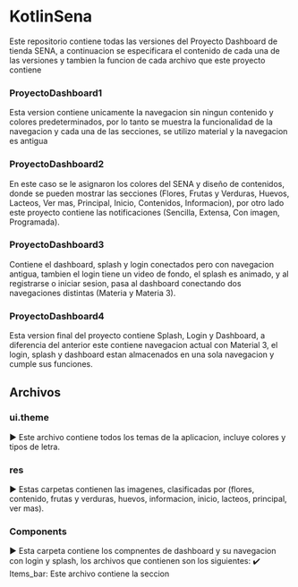 # KotlinSena

Este repositorio contiene todas las versiones del Proyecto Dashboard de tienda SENA, a continuacion se especificara el contenido de cada una de las versiones y tambien la funcion de cada archivo que este proyecto contiene

### ProyectoDashboard1

Esta version contiene unicamente la navegacion sin ningun contenido y colores predeterminados, por lo tanto se muestra la funcionalidad de la navegacion y cada una de las secciones, se utilizo material y la navegacion es antigua

### ProyectoDashboard2

En este caso se le asignaron los colores del SENA y diseño de contenidos, donde se pueden mostrar las secciones (Flores, Frutas y Verduras, Huevos, Lacteos, Ver mas, Principal, Inicio, Contenidos, Informacion), por otro lado este proyecto contiene las notificaciones (Sencilla, Extensa, Con imagen, Programada).

### ProyectoDashboard3

Contiene el dashboard, splash y login conectados pero con navegacion antigua, tambien el login tiene un video de fondo, el splash es animado, y al registrarse o iniciar sesion, pasa al dashboard conectando dos navegaciones distintas (Materia y Materia 3).

### ProyectoDashboard4

Esta version final del proyecto contiene Splash, Login y Dashboard, a diferencia del anterior este contiene navegacion actual con Material 3, el login, splash y dashboard estan almacenados en una sola navegacion y cumple sus funciones.

## Archivos 

### ui.theme 

▶️ Este archivo contiene todos los temas de la aplicacion, incluye colores y tipos de letra.

### res

▶️ Estas carpetas contienen las imagenes, clasificadas por (flores, contenido, frutas y verduras, huevos, informacion, inicio, lacteos, principal, ver mas).

### Components

▶️ Esta carpeta contiene los compnentes de dashboard y su navegacion con login y splash, los archivos que contienen son los siguientes:
✔️ Items_bar: Este archivo contiene la seccion 

